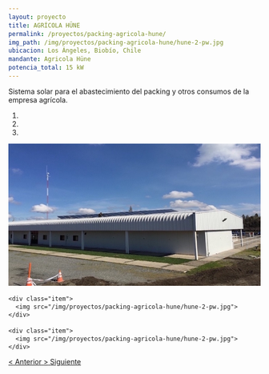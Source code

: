 ```yaml
---
layout: proyecto
title: AGRÍCOLA HÜNE
permalink: /proyectos/packing-agricola-hune/
img_path: /img/proyectos/packing-agricola-hune/hune-2-pw.jpg
ubicacion: Los Ángeles, Biobío, Chile
mandante: Agricola Hüne
potencia_total: 15 kW
---
```


Sistema solar para el abastecimiento del packing y otros consumos de la empresa agrícola.



<div id="myCarousel" class="carousel slide" data-ride="carousel">
  <!-- Indicators -->
  <ol class="carousel-indicators">
    <li data-target="#myCarousel" data-slide-to="0" class="active"></li>
    <li data-target="#myCarousel" data-slide-to="1"></li>
    <li data-target="#myCarousel" data-slide-to="2"></li>
  </ol>

  <!-- Imagenes de Los Proyectos -->
  <div class="carousel-inner">
    <div class="item active">
      <img src="/img/proyectos/packing-agricola-hune/hune-2-pw.jpg">
    </div>

    <div class="item">
      <img src="/img/proyectos/packing-agricola-hune/hune-2-pw.jpg">
    </div>

    <div class="item">
      <img src="/img/proyectos/packing-agricola-hune/hune-2-pw.jpg">
    </div>
  </div>

  <!-- Left and right controls -->
  <a class="left carousel-control" href="#myCarousel" data-slide="prev">
    <span class="glyphicon glyphicon-chevron-left"><</span>
    <span class="sr-only">Anterior</span>
  </a>
  <a class="right carousel-control" href="#myCarousel" data-slide="next">
    <span class="glyphicon glyphicon-chevron-right">></span>
    <span class="sr-only">Siguiente</span>
  </a>
</div>